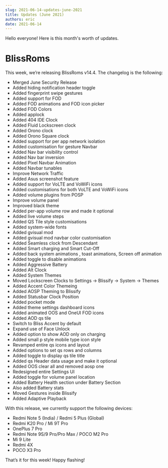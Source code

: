 ```yaml
---
slug: 2021-06-14-updates-june-2021
title: Updates (June 2021)
authors: eric
date: 2021-06-14
---
```


Hello everyone! Here is this month's worth of updates.

# BlissRoms

This week, we’re releasing BlissRoms v14.4. The changelog is the following:

- Merged June Security Release
- Added hiding notification header toggle
- Added fingerprint swipe gestures
- Added support for FOD
- Added FOD animations and FOD icon picker
- Added FOD Colors
- Added applock
- Added 404 IDE Clock
- Added Fluid Lockscreen clock
- Added Orono clock
- Added Orono Square clock
- Added support for per app network isolation
- Added customisation for gesture Navbar
- Added Nav bar visibility control
- Added Nav bar inversion
- Added Pixel Navbar Animation
- Added Navbar tunables
- Improve Network Traffic
- Added Asus screenshot feature
- Added support for VoLTE and VoWiFi icons
- Added customisations for both VoLTE and VoWiFi icons
- Added volume plugins from POSP
- Improve volume panel
- Improved black theme
- Added per-app volume row and made it optional
- Added live volume steps
- Added QS Tile style customisations
- Added system-wide fonts
- Added gvisual mod
- Added gvisual mod navbar color customisation
- Added Seamless clock from Descendant
- Added Smart charging and Smart Cut-Off
- Added back system animations , toast animations, Screen off animation
- Added toggle to disable animations
- Added Aggressive Battery
- Added Alt Clock
- Added System Themes
- Moved Lockscreen Clocks to Settings -> Blissify -> System -> Themes
- Added Accent Color Themeing
- Added AOSP Theming to Blissify
- Added Statusbar Clock Position
- Added pocket mode
- Added theme settings dashboard icons
- Added animated OOS and OneUI FOD icons
- Added AOD qs tile
- Switch to Bliss Accent by default
- Expand use of Face Unlock
- Added option to show AOD only on charging
- Added small p style mobile type icon style
- Revamped entire qs icons and layout
- Added options to set qs rows and columns
- Added toggle to display qs tile title
- Added qs Header data usage and make it optional
- Added OOS clear all and removed aosp one
- Redesigned entire Settings UI
- Added toggle for volume panel location
- Added Battery Health section under Battery Section
- Also added Battery stats
- Moved Gestures inside Blissify
- Added Adaptive Playback

With this release, we currently support the following devices:

- Redmi Note 5 (India) / Redmi 5 Plus (Global)
- Redmi K20 Pro / Mi 9T Pro
- OnePlus 7 Pro
- Redmi Note 9S/9 Pro/Pro Max / POCO M2 Pro
- Mi 9 Lite
- Redmi 4X
- POCO X3 Pro

That’s it for this week! Happy flashing!
